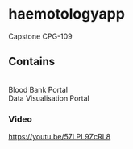 # haemotologyapp
Capstone CPG-109
## Contains
<br> Blood Bank Portal
<br> Data Visualisation Portal

### Video
https://youtu.be/57LPL9ZcRL8
